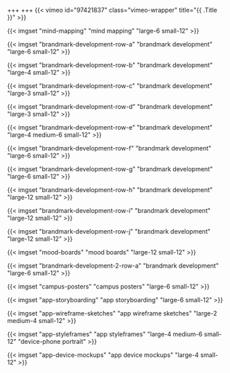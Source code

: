+++
+++
{{< vimeo id="97421837" class="vimeo-wrapper" title="{{ .Title }}" >}}

{{< imgset "mind-mapping" "mind mapping" "large-6 small-12" >}}

{{< imgset "brandmark-development-row-a" "brandmark development" "large-6 small-12" >}}

{{< imgset "brandmark-development-row-b" "brandmark development" "large-4 small-12" >}}

{{< imgset "brandmark-development-row-c" "brandmark development" "large-3 small-12" >}}

{{< imgset "brandmark-development-row-d" "brandmark development" "large-3 small-12" >}}

{{< imgset "brandmark-development-row-e" "brandmark development" "large-4 medium-6 small-12" >}}

{{< imgset "brandmark-development-row-f" "brandmark development" "large-6 small-12" >}}

{{< imgset "brandmark-development-row-g" "brandmark development" "large-6 small-12" >}}

{{< imgset "brandmark-development-row-h" "brandmark development" "large-12 small-12" >}}

{{< imgset "brandmark-development-row-i" "brandmark development" "large-12 small-12" >}}

{{< imgset "brandmark-development-row-j" "brandmark development" "large-12 small-12" >}}

{{< imgset "mood-boards" "mood boards" "large-12 small-12" >}}

{{< imgset "brandmark-development-2-row-a" "brandmark development" "large-6 small-12" >}}

{{< imgset "campus-posters" "campus posters" "large-6 small-12" >}}

{{< imgset "app-storyboarding" "app storyboarding" "large-6 small-12" >}}

{{< imgset "app-wireframe-sketches" "app wireframe sketches" "large-2 medium-4 small-12" >}}

{{< imgset "app-styleframes" "app styleframes" "large-4 medium-6 small-12" "device-phone portrait" >}}

{{< imgset "app-device-mockups" "app device mockups" "large-4 small-12" >}}
